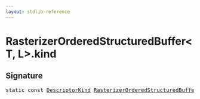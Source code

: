 ```yaml
---
layout: stdlib-reference
---
```


# RasterizerOrderedStructuredBuffer<T, L>.kind

## Signature
<pre>
<span class='code_keyword'>static</span> <span class='code_keyword'>const</span> <a href="index.html" class="code_type">DescriptorKind</a> <a href="index.html" class="code_type">RasterizerOrderedStructuredBuffer</a>&lt;<a href="index.html#typeparam-T" class="code_type">T</a>, <a href="index.html#typeparam-L" class="code_type">L</a>&gt;.<a href="kind.html" class="code_var">kind</a> = DescriptorKind\.Buffer;
</pre>

